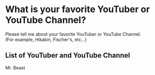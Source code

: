 # What is your favorite YouTuber or YouTube Channel?
Please tell me about your favorite YouTuber or YouTube Channel.  
(For example, Hikakin, Fischer's, etc...)

## List of YouTuber and YouTube Channel
Mr. Beast
